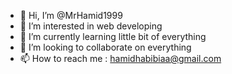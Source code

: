 - 👋 Hi, I’m @MrHamid1999
- 👀 I’m interested in web developing
- 🌱 I’m currently learning little bit of everything
- 💞️ I’m looking to collaborate on everything
- 📫 How to reach me : hamidhabibiaa@gmail.com

<!---
MrHamid1999/MrHamid1999 is a ✨ special ✨ repository because its `README.md` (this file) appears on your GitHub profile.
You can click the Preview link to take a look at your changes.
--->
